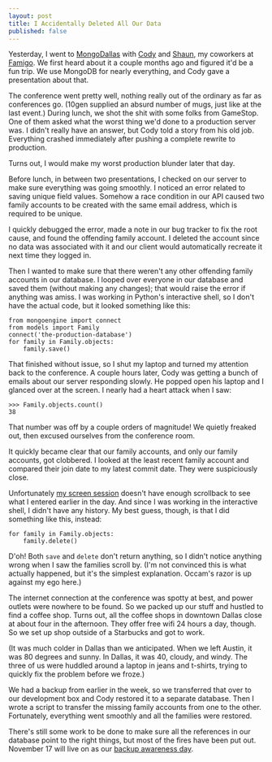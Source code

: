 ```yaml
---
layout: post
title: I Accidentally Deleted All Our Data
published: false
---
```


Yesterday, I went to [MongoDallas][1] with [Cody][2] and [Shaun][3],
my coworkers at [Famigo][4]. We first heard about it a couple months
ago and figured it'd be a fun trip. We use MongoDB for nearly
everything, and Cody gave a presentation about that.

The conference went pretty well, nothing really out of the ordinary
as far as conferences go. (10gen supplied an absurd number of mugs,
just like at the last event.) During lunch, we shot the shit with
some folks from GameStop. One of them asked what the worst thing
we'd done to a production server was. I didn't really have an answer,
but Cody told a story from his old job. Everything crashed immediately
after pushing a complete rewrite to production.

Turns out, I would make my worst production blunder later that day.

Before lunch, in between two presentations, I checked on our server
to make sure everything was going smoothly. I noticed an error
related to saving unique field values. Somehow a race condition in
our API caused two family accounts to be created with the same email
address, which is required to be unique.

I quickly debugged the error, made a note in our bug tracker to fix
the root cause, and found the offending family account. I deleted
the account since no data was associated with it and our client
would automatically recreate it next time they logged in.

Then I wanted to make sure that there weren't any other offending
family accounts in our database. I looped over everyone in our
database and saved them (without making any changes); that would
raise the error if anything was amiss. I was working in Python's
interactive shell, so I don't have the actual code, but it looked
something like this:

    from mongoengine import connect
    from models import Family
    connect('the-production-database')
    for family in Family.objects:
        family.save()

That finished without issue, so I shut my laptop and turned my
attention back to the conference. A couple hours later, Cody was
getting a bunch of emails about our server responding slowly. He
popped open his laptop and I glanced over at the screen. I nearly
had a heart attack when I saw:

    >>> Family.objects.count()
    38

That number was off by a couple orders of magnitude! We quietly
freaked out, then excused ourselves from the conference room.

It quickly became clear that our family accounts, and only our
family accounts, got clobbered. I looked at the least recent family
account and compared their join date to my latest commit date. They
were suspiciously close.

Unfortunately [my screen session][5] doesn't have enough scrollback
to see what I entered earlier in the day. And since I was working
in the interactive shell, I didn't have any history. My best guess,
though, is that I did something like this, instead:

    for family in Family.objects:
        family.delete()

D'oh! Both `save` and `delete` don't return anything, so I didn't
notice anything wrong when I saw the families scroll by. (I'm not
convinced this is what actually happened, but it's the simplest
explanation. Occam's razor is up against my ego here.)

The internet connection at the conference was spotty at best, and
power outlets were nowhere to be found. So we packed up our stuff
and hustled to find a coffee shop. Turns out, all the coffee shops
in downtown Dallas close at about four in the afternoon. They offer
free wifi 24 hours a day, though. So we set up shop outside of a
Starbucks and got to work.

(It was much colder in Dallas than we anticipated. When we left
Austin, it was 80 degrees and sunny. In Dallas, it was 40, cloudy,
and windy. The three of us were huddled around a laptop in jeans
and t-shirts, trying to quickly fix the problem before we froze.)

We had a backup from earlier in the week, so we transferred that
over to our development box and Cody restored it to a separate
database. Then I wrote a script to transfer the missing family
accounts from one to the other. Fortunately, everything went smoothly
and all the families were restored.

There's still some work to be done to make sure all the references
in our database point to the right things, but most of the fires
have been put out. November 17 will live on as our [backup awareness
day][6].

[1]: http://www.10gen.com/events/mongo-dallas-2011
[2]: http://www.codypowell.com/
[3]: https://twitter.com/#!/shaundubs
[4]: http://www.famigo.com/
[5]: /2011/10/27/be-productive-use-screen/
[6]: http://www.codinghorror.com/blog/2009/12/international-backup-awareness-day.html
